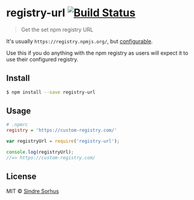 # registry-url [![Build Status](https://travis-ci.org/sindresorhus/registry-url.svg?branch=master)](https://travis-ci.org/sindresorhus/registry-url)

> Get the set npm registry URL

It's usually `https://registry.npmjs.org/`, but [configurable](https://www.npmjs.org/doc/misc/npm-config.html#registry).

Use this if you do anything with the npm registry as users will expect it to use their configured registry.


## Install

```sh
$ npm install --save registry-url
```


## Usage

```ini
# .npmrc
registry = 'https://custom-registry.com/'
```

```js
var registryUrl = require('registry-url');

console.log(registryUrl);
//=> https://custom-registry.com/
```


## License

MIT © [Sindre Sorhus](http://sindresorhus.com)
